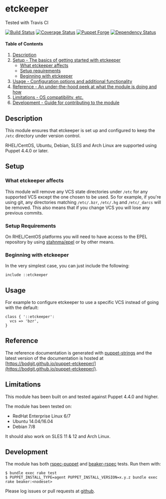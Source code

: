 # etckeeper

Tested with Travis CI

[![Build Status](https://travis-ci.org/bodgit/puppet-etckeeper.svg?branch=master)](https://travis-ci.org/bodgit/puppet-etckeeper)
[![Coverage Status](https://coveralls.io/repos/bodgit/puppet-etckeeper/badge.svg?branch=master&service=github)](https://coveralls.io/github/bodgit/puppet-etckeeper?branch=master)
[![Puppet Forge](http://img.shields.io/puppetforge/v/bodgit/etckeeper.svg)](https://forge.puppetlabs.com/bodgit/etckeeper)
[![Dependency Status](https://gemnasium.com/bodgit/puppet-etckeeper.svg)](https://gemnasium.com/bodgit/puppet-etckeeper)

#### Table of Contents

1. [Description](#description)
2. [Setup - The basics of getting started with etckeeper](#setup)
    * [What etckeeper affects](#what-etckeeper-affects)
    * [Setup requirements](#setup-requirements)
    * [Beginning with etckeeper](#beginning-with-etckeeper)
3. [Usage - Configuration options and additional functionality](#usage)
4. [Reference - An under-the-hood peek at what the module is doing and how](#reference)
5. [Limitations - OS compatibility, etc.](#limitations)
6. [Development - Guide for contributing to the module](#development)

## Description

This module ensures that etckeeper is set up and configured to keep the `/etc`
directory under version control.

RHEL/CentOS, Ubuntu, Debian, SLES and Arch Linux are supported using Puppet
4.4.0 or later.

## Setup

### What etckeeper affects

This module will remove any VCS state directories under `/etc` for any
supported VCS except the one chosen to be used. So for example, if you're
using git, any directories matching `/etc/.bzr`, `/etc/.hg` and `/etc/_darcs`
will be removed. This also means that if you change VCS you will lose any
previous commits.

### Setup Requirements

On RHEL/CentOS platforms you will need to have access to the EPEL repository
by using [stahnma/epel](https://forge.puppet.com/stahnma/epel) or by other
means.

### Beginning with etckeeper

In the very simplest case, you can just include the following:

```puppet
include ::etckeeper
```

## Usage

For example to configure etckeeper to use a specific VCS instead of going with
the default:

```puppet
class { '::etckeeper':
  vcs => 'bzr',
}
```

## Reference

The reference documentation is generated with
[puppet-strings](https://github.com/puppetlabs/puppet-strings) and the latest
version of the documentation is hosted at
[https://bodgit.github.io/puppet-etckeeper/](https://bodgit.github.io/puppet-etckeeper/).

## Limitations

This module has been built on and tested against Puppet 4.4.0 and higher.

The module has been tested on:

* RedHat Enterprise Linux 6/7
* Ubuntu 14.04/16.04
* Debian 7/8

It should also work on SLES 11 & 12 and Arch Linux.

## Development

The module has both [rspec-puppet](http://rspec-puppet.com) and
[beaker-rspec](https://github.com/puppetlabs/beaker-rspec) tests. Run them
with:

```
$ bundle exec rake test
$ PUPPET_INSTALL_TYPE=agent PUPPET_INSTALL_VERSION=x.y.z bundle exec rake beaker:<nodeset>
```

Please log issues or pull requests at
[github](https://github.com/bodgit/puppet-etckeeper).
